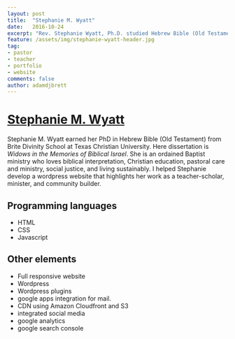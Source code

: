 ```yaml
---
layout: post
title:  "Stephanie M. Wyatt"
date:   2016-10-24
excerpt: "Rev. Stephanie Wyatt, Ph.D. studied Hebrew Bible (Old Testament) at Brite Divinity School. Her dissertation is Widows in the Memories of Biblical Israel."
feature: /assets/img/stephanie-wyatt-header.jpg
tag:
- pastor
- teacher
- portfolio
- website
comments: false
author: adamdjbrett
---
```


# [Stephanie M. Wyatt](http://stephaniewyatt.net)
 Stephanie M. Wyatt earned her PhD in Hebrew Bible (Old Testament) from Brite Divinity School at Texas Christian University. Here dissertation is _Widows in the Memories of Biblical Israel_. She is an ordained Baptist ministry who loves biblical interpretation, Christian education, pastoral care and ministry, social justice, and living sustainably.
I helped Stephanie develop a wordpress website that highlights her work as a teacher-scholar, minister, and community builder.


## Programming languages
* HTML
* CSS
* Javascript


## Other elements
* Full responsive website
* Wordpress
* Wordpress plugins
* google apps integration for mail.
* CDN using Amazon Cloudfront and S3
* integrated social media
* google analytics
* google search console
